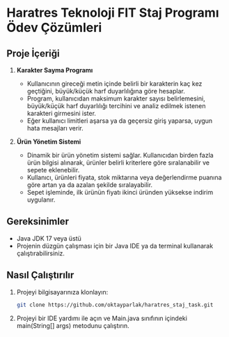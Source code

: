 # Haratres Teknoloji FIT Staj Programı Ödev Çözümleri

## Proje İçeriği

1. **Karakter Sayma Programı**
   - Kullanıcının gireceği metin içinde belirli bir karakterin kaç kez geçtiğini, büyük/küçük harf duyarlılığına göre hesaplar.
   - Program, kullanıcıdan maksimum karakter sayısı belirlemesini, büyük/küçük harf duyarlılığı tercihini ve analiz edilmek istenen karakteri girmesini ister.
   - Eğer kullanıcı limitleri aşarsa ya da geçersiz giriş yaparsa, uygun hata mesajları verir.

2. **Ürün Yönetim Sistemi**
   - Dinamik bir ürün yönetim sistemi sağlar. Kullanıcıdan birden fazla ürün bilgisi alınarak, ürünler belirli kriterlere göre sıralanabilir ve sepete eklenebilir.
   - Kullanıcı, ürünleri fiyata, stok miktarına veya değerlendirme puanına göre artan ya da azalan şekilde sıralayabilir.
   - Sepet işleminde, ilk ürünün fiyatı ikinci üründen yüksekse indirim uygulanır.


## Gereksinimler

- Java JDK 17 veya üstü
- Projenin düzgün çalışması için bir Java IDE ya da terminal kullanarak çalıştırabilirsiniz.

## Nasıl Çalıştırılır

1. Projeyi bilgisayarınıza klonlayın:
   ```bash
   git clone https://github.com/oktayparlak/haratres_staj_task.git

2. Projeyi bir IDE yardımı ile açın ve Main.java sınıfının içindeki main(String[] args) metodunu çalıştırın.
